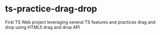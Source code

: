 # ts-practice-drag-drop
First TS Web project leveraging several TS features and practices drag and drop using HTML5 drag and drop API
